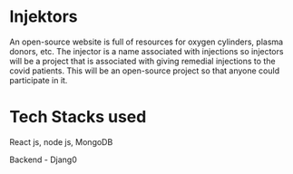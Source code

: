 # Injektors
An open-source website is full of resources for oxygen cylinders, plasma donors, etc. The injector is a name associated with injections so injectors will be a project that is associated with giving remedial injections to the covid patients. This will be an open-source project so that anyone could participate in it. 

# Tech Stacks used 
React js, node js, MongoDB 


Backend - Djang0
